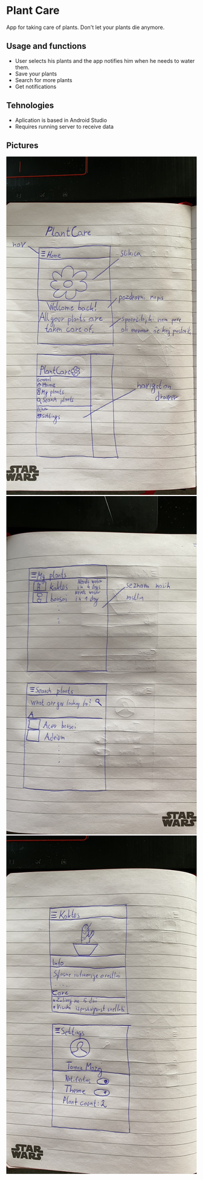 # Plant Care
App for taking care of plants. Don't let your plants die anymore.

## Usage and functions
* User selects his plants and the app notifies him when he needs to water them.
* Save your plants
* Search for more plants
* Get notifications

## Tehnologies
* Aplication is based in Android Studio
* Requires running server to receive data

## Pictures
![Image1](/pictures/pc1.png)
![Image2](/pictures/pc2.png)
![Image3](/pictures/pc3.png)
